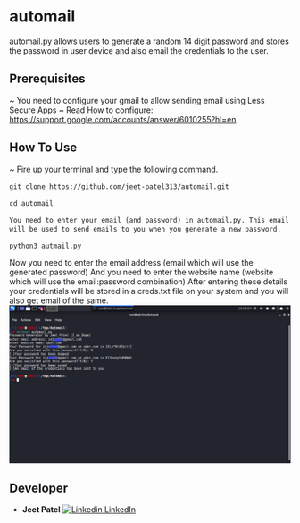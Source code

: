 # automail
automail.py allows users to generate a random 14 digit password and stores the password in user device and also email the credentials to the user.

## Prerequisites
~ You need to configure your gmail to allow sending email using Less Secure Apps 
~ Read How to configure: https://support.google.com/accounts/answer/6010255?hl=en

## How To Use
~ Fire up your terminal and type the following command.
```
git clone https://github.com/jeet-patel313/automail.git
```
```
cd automail
```
```
You need to enter your email (and password) in automail.py. This email will be used to send emails to you when you generate a new password.
```
```
python3 autmail.py
```
Now you need to enter the email address (email which will use the generated password)
And you need to enter the website name (website which will use the email:password combination)
After entering these details your credentials will be stored in a creds.txt file on your system and you will also get email of the same.
![How to use](https://github.com/jeet-patel313/automail/blob/master/automail.png)

## Developer
* **Jeet Patel**
[![Linkedin](https://i.stack.imgur.com/gVE0j.png) LinkedIn](https://www.linkedin.com/in/i-am-dope/)
